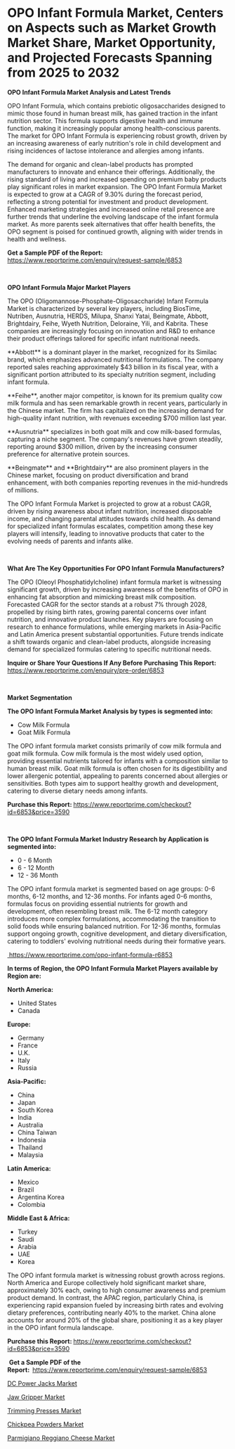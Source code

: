 <p><h1>OPO Infant Formula Market, Centers on Aspects such as Market Growth Market Share, Market Opportunity, and Projected Forecasts Spanning from 2025 to 2032</h1></p><p><strong>OPO Infant Formula Market Analysis and Latest Trends</strong></p>
<p><p>OPO Infant Formula, which contains prebiotic oligosaccharides designed to mimic those found in human breast milk, has gained traction in the infant nutrition sector. This formula supports digestive health and immune function, making it increasingly popular among health-conscious parents. The market for OPO Infant Formula is experiencing robust growth, driven by an increasing awareness of early nutrition's role in child development and rising incidences of lactose intolerance and allergies among infants.</p><p>The demand for organic and clean-label products has prompted manufacturers to innovate and enhance their offerings. Additionally, the rising standard of living and increased spending on premium baby products play significant roles in market expansion. The OPO Infant Formula Market is expected to grow at a CAGR of 9.30% during the forecast period, reflecting a strong potential for investment and product development. Enhanced marketing strategies and increased online retail presence are further trends that underline the evolving landscape of the infant formula market. As more parents seek alternatives that offer health benefits, the OPO segment is poised for continued growth, aligning with wider trends in health and wellness.</p></p>
<p><strong>Get a Sample PDF of the Report:&nbsp;</strong> <a href="https://www.reportprime.com/enquiry/request-sample/6853?utm_campaign=2263&utm_medium=2&utm_source=Github&utm_content=ia&utm_term=19032025&utm_id=opo-infant-formula">https://www.reportprime.com/enquiry/request-sample/6853</a></p>
<p>&nbsp;</p>
<p><strong>OPO Infant Formula Major Market Players</strong></p>
<p><p>The OPO (Oligomannose-Phosphate-Oligosaccharide) Infant Formula Market is characterized by several key players, including BiosTime, Nutriben, Ausnutria, HERDS, Milupa, Shanxi Yatai, Beingmate, Abbott, Brightdairy, Feihe, Wyeth Nutrition, Deloraine, Yili, and Kabrita. These companies are increasingly focusing on innovation and R&D to enhance their product offerings tailored for specific infant nutritional needs.</p><p>**Abbott** is a dominant player in the market, recognized for its Similac brand, which emphasizes advanced nutritional formulations. The company reported sales reaching approximately $43 billion in its fiscal year, with a significant portion attributed to its specialty nutrition segment, including infant formula.</p><p>**Feihe**, another major competitor, is known for its premium quality cow milk formula and has seen remarkable growth in recent years, particularly in the Chinese market. The firm has capitalized on the increasing demand for high-quality infant nutrition, with revenues exceeding $700 million last year.</p><p>**Ausnutria** specializes in both goat milk and cow milk-based formulas, capturing a niche segment. The company's revenues have grown steadily, reporting around $300 million, driven by the increasing consumer preference for alternative protein sources.</p><p>**Beingmate** and **Brightdairy** are also prominent players in the Chinese market, focusing on product diversification and brand enhancement, with both companies reporting revenues in the mid-hundreds of millions.</p><p>The OPO Infant Formula Market is projected to grow at a robust CAGR, driven by rising awareness about infant nutrition, increased disposable income, and changing parental attitudes towards child health. As demand for specialized infant formulas escalates, competition among these key players will intensify, leading to innovative products that cater to the evolving needs of parents and infants alike.</p></p>
<p>&nbsp;</p>
<p><strong>What Are The Key Opportunities For OPO Infant Formula Manufacturers?</strong></p>
<p><p>The OPO (Oleoyl Phosphatidylcholine) infant formula market is witnessing significant growth, driven by increasing awareness of the benefits of OPO in enhancing fat absorption and mimicking breast milk composition. Forecasted CAGR for the sector stands at a robust 7% through 2028, propelled by rising birth rates, growing parental concerns over infant nutrition, and innovative product launches. Key players are focusing on research to enhance formulations, while emerging markets in Asia-Pacific and Latin America present substantial opportunities. Future trends indicate a shift towards organic and clean-label products, alongside increasing demand for specialized formulas catering to specific nutritional needs.</p></p>
<p><strong>Inquire or Share Your Questions If Any Before Purchasing This Report:</strong> <a href="https://www.reportprime.com/enquiry/pre-order/6853?utm_campaign=2263&utm_medium=2&utm_source=Github&utm_content=ia&utm_term=19032025&utm_id=opo-infant-formula">https://www.reportprime.com/enquiry/pre-order/6853</a></p>
<p>&nbsp;</p>
<p><strong>Market Segmentation</strong></p>
<p><strong>The OPO Infant Formula Market Analysis by types is segmented into:</strong></p>
<p><ul><li>Cow Milk Formula</li><li>Goat Milk Formula</li></ul></p>
<p><p>The OPO infant formula market consists primarily of cow milk formula and goat milk formula. Cow milk formula is the most widely used option, providing essential nutrients tailored for infants with a composition similar to human breast milk. Goat milk formula is often chosen for its digestibility and lower allergenic potential, appealing to parents concerned about allergies or sensitivities. Both types aim to support healthy growth and development, catering to diverse dietary needs among infants.</p></p>
<p><strong>Purchase this Report:&nbsp;</strong><a href="https://www.reportprime.com/checkout?id=6853&price=3590&utm_campaign=2263&utm_medium=2&utm_source=Github&utm_content=ia&utm_term=19032025&utm_id=opo-infant-formula">https://www.reportprime.com/checkout?id=6853&price=3590</a></p>
<p>&nbsp;</p>
<p><strong>The OPO Infant Formula Market Industry Research by Application is segmented into:</strong></p>
<p><ul><li>0 - 6 Month</li><li>6 - 12 Month</li><li>12 - 36 Month</li></ul></p>
<p><p>The OPO infant formula market is segmented based on age groups: 0-6 months, 6-12 months, and 12-36 months. For infants aged 0-6 months, formulas focus on providing essential nutrients for growth and development, often resembling breast milk. The 6-12 month category introduces more complex formulations, accommodating the transition to solid foods while ensuring balanced nutrition. For 12-36 months, formulas support ongoing growth, cognitive development, and dietary diversification, catering to toddlers' evolving nutritional needs during their formative years.</p></p>
<p><a href="https://www.reportprime.com/opo-infant-formula-r6853?utm_campaign=2263&utm_medium=2&utm_source=Github&utm_content=ia&utm_term=19032025&utm_id=opo-infant-formula">&nbsp;https://www.reportprime.com/opo-infant-formula-r6853</a></p>
<p><strong>In terms of Region, the OPO Infant Formula Market Players available by Region are:</strong></p>
<p>
    <p> <strong> North America: </strong>
        <ul>
            <li>United States</li>
            <li>Canada</li>
        </ul>
        </p> 
    <p> <strong> Europe: </strong>
        <ul>
            <li>Germany</li>
            <li>France</li>
            <li>U.K.</li>
            <li>Italy</li>
            <li>Russia</li>
        </ul>
        </p> 
    <p> <strong> Asia-Pacific: </strong>
        <ul>
            <li>China</li>
            <li>Japan</li>
            <li>South Korea</li>
            <li>India</li>
            <li>Australia</li>
            <li>China Taiwan</li>
            <li>Indonesia</li>
            <li>Thailand</li>
            <li>Malaysia</li>
        </ul>
        </p> 
    <p> <strong> Latin America: </strong>
        <ul>
            <li>Mexico</li>
            <li>Brazil</li>
            <li>Argentina Korea</li>
            <li>Colombia</li>
        </ul>
        </p> 
    <p> <strong> Middle East & Africa: </strong>
        <ul>
            <li>Turkey</li>
            <li>Saudi</li>
            <li>Arabia</li>
            <li>UAE</li>
            <li>Korea</li>
        </ul>
    </p>
    </p>
<p><p>The OPO infant formula market is witnessing robust growth across regions. North America and Europe collectively hold significant market share, approximately 30% each, owing to high consumer awareness and premium product demand. In contrast, the APAC region, particularly China, is experiencing rapid expansion fueled by increasing birth rates and evolving dietary preferences, contributing nearly 40% to the market. China alone accounts for around 20% of the global share, positioning it as a key player in the OPO infant formula landscape.</p></p>
<p><strong>Purchase this Report: </strong><a href="https://www.reportprime.com/checkout?id=6853&price=3590&utm_campaign=2263&utm_medium=2&utm_source=Github&utm_content=ia&utm_term=19032025&utm_id=opo-infant-formula">https://www.reportprime.com/checkout?id=6853&price=3590</a></p>
<p>&nbsp;<strong>Get a Sample PDF of the Report:&nbsp;&nbsp;</strong><a href="https://www.reportprime.com/enquiry/request-sample/6853?utm_campaign=2263&utm_medium=2&utm_source=Github&utm_content=ia&utm_term=19032025&utm_id=opo-infant-formula">https://www.reportprime.com/enquiry/request-sample/6853</a></p>
<p><strong></strong></p>
<p><p><a href="https://www.linkedin.com/pulse/dc-power-jacks-market-analysis-2025-2032-trends-share-ehgsf?utm_campaign=2263&utm_medium=2&utm_source=Github&utm_content=ia&utm_term=19032025&utm_id=opo-infant-formula">DC Power Jacks Market</a></p><p><a href="https://www.linkedin.com/pulse/growth-segmentation-14-cagr-forecast-jaw-gripper-market-2025-2032-68xpf?utm_campaign=2263&utm_medium=2&utm_source=Github&utm_content=ia&utm_term=19032025&utm_id=opo-infant-formula">Jaw Gripper Market</a></p><p><a href="https://www.linkedin.com/pulse/comprehensive-study-trimming-presses-market-projected-opvaf?utm_campaign=2263&utm_medium=2&utm_source=Github&utm_content=ia&utm_term=19032025&utm_id=opo-infant-formula">Trimming Presses Market</a></p><p><a href="https://github.com/gukenneth26571/Market-Research-Report-List-1/blob/main/chickpea-powders-market.md?utm_campaign=2263&utm_medium=2&utm_source=Github&utm_content=ia&utm_term=19032025&utm_id=opo-infant-formula">Chickpea Powders Market</a></p><p><a href="https://github.com/ChiragRp1/Market-Research-Report-List-7/blob/main/parmigiano-reggiano-cheese-market.md?utm_campaign=2263&utm_medium=2&utm_source=Github&utm_content=ia&utm_term=19032025&utm_id=opo-infant-formula">Parmigiano Reggiano Cheese Market</a></p></p>